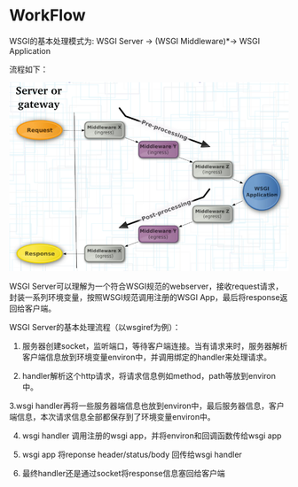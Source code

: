# WorkFlow

WSGI的基本处理模式为: WSGI Server -> (WSGI Middleware)*-> WSGI Application

流程如下：

![workflow](../_images/wsgi_workflow.png)

WSGI Server可以理解为一个符合WSGI规范的webserver，接收request请求，封装一系列环境变量，按照WSGI规范调用注册的WSGI App，最后将response返回给客户端。

WSGI Server的基本处理流程（以wsgiref为例）：

1. 服务器创建socket，监听端口，等待客户端连接。当有请求来时，服务器解析客户端信息放到环境变量environ中，并调用绑定的handler来处理请求。

2. handler解析这个http请求，将请求信息例如method，path等放到environ中。

3.wsgi handler再将一些服务器端信息也放到environ中，最后服务器信息，客户端信息，本次请求信息全部都保存到了环境变量environ中。

4. wsgi handler 调用注册的wsgi app，并将environ和回调函数传给wsgi app

5. wsgi app 将reponse header/status/body 回传给wsgi handler

6. 最终handler还是通过socket将response信息塞回给客户端

